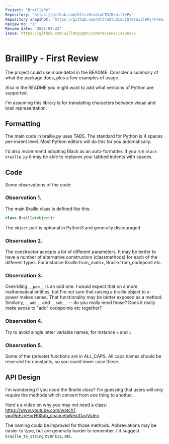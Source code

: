 ```yaml
---
Project: "BraillePy"
Repository: "https://github.com/UltraStudioLTD/BraillePy"
Repository snapshot: "https://github.com/UltraStudioLTD/BraillePy/tree/b5a5fd900922511803bf13d421b2ac7636915cfe"
Review no: "1"
Review date: "2021-09-22"
Issue: https://github.com/willmcgugan/codereviews/issues/2
---
```


# BraillPy - First Review

The project could use more detail in the README. Consider a summary of what the package does, plus a few examples of usage.

Also in the README you might want to add what versions of Python are supported.

I'm assuming this library is for translating characters between visual and brail representation.

## Formatting

The main code in braille.py uses TABS. The standard for Python is 4 spaces per-indent level. Most Python editors will do this for you automatically.

I'd also recommend adopting Black as an auto-formatter. If you run `black braille.py` it may be able to replaces your tabbed indents with spaces.

## Code

Some observations of the code:

### Observation 1.

The main Braille class is defined like this:

```python
class Braille(object):
```

The `object` part is optional in Python3 and generally discouraged

### Observation 2.

The constructor accepts a lot of different parameters. It may be better to have a number of alternative constructors (classmethods) for each of the different types. For instance Braille.from_matrix, Braille.from_codepoint etc.

### Observation 3.

Overriding `__pow__` is an odd one. I would expect that on a more mathematical entities, but I'm not sure that raising a braille object to a power makes sense. That functionality may be better exposed as a method. Similarly, `__add__` and `__sub__` -- do you really need those? Does it really make sense to "add" codepoints etc together?

### Observation 4.

Try to avoid single letter variable names, for instance `x` and `i`

### Observation 5.

Some of the (private) functions are in ALL_CAPS. All caps names should be reserved for constants, so you could lower case these.

## API Design

I'm wondering if you _need_ the Braille class? I'm guessing that users will only require the methods which convert from one thing to another.

Here's a video on why you may not need a class: https://www.youtube.com/watch?v=o9pEzgHorH0&ab_channel=NextDayVideo

The naming could be improved for those methods. Abbreviations may be easier to type, but are generally harder to remember. I'd suggest `braille_to_string` over `b2s`, etc.
